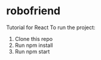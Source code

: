 # robofriend

Tutorial for React To run the project:

1. Clone this repo
2. Run npm install
3. Run npm start
